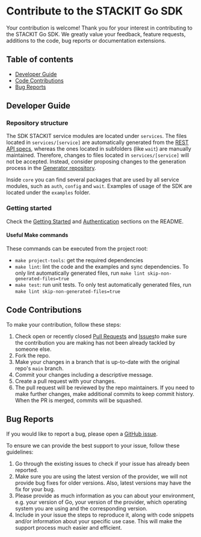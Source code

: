 # Contribute to the STACKIT Go SDK
Your contribution is welcome! Thank you for your interest in contributing to the STACKIT Go SDK. We greatly value your feedback, feature requests, additions to the code, bug reports or documentation extensions.

## Table of contents
- [Developer Guide](#developer-guide)
- [Code Contributions](#code-contributions)
- [Bug Reports](#bug-reports)

## Developer Guide
### Repository structure
The SDK STACKIT service modules are located under `services`. The files located in `services/[service]` are automatically generated from the [REST API specs](https://github.com/stackitcloud/stackit-api-specifications), whereas the ones located in subfolders (like `wait`) are manually maintained. Therefore, changes to files located in `services/[service]` will not be accepted. Instead, consider proposing changes to the generation process in the [Generator repository](https://github.com/stackitcloud/stackit-sdk-generator).

Inside `core` you can find several packages that are used by all service modules, such as `auth`, `config` and `wait`. Examples of usage of the SDK are located under the `examples` folder. 

### Getting started

Check the [Getting Started](README.md#getting-started) and [Authentication](README.md#authentication) sections on the README.

#### Useful Make commands

These commands can be executed from the project root:

- `make project-tools`: get the required dependencies
- `make lint`: lint the code and the examples and sync dependencies. To only lint automatically generated files, run `make lint skip-non-generated-files=true`
- `make test`: run unit tests. To only test automatically generated files, run `make lint skip-non-generated-files=true`

## Code Contributions

To make your contribution, follow these steps:
1. Check open or recently closed [Pull Requests](https://github.com/stackitcloud/stackit-sdk-go/pulls) and [Issues](https://github.com/stackitcloud/stackit-sdk-go/issues)to make sure the contribution you are making has not been already tackled by someone else.
2. Fork the repo. 
3. Make your changes in a branch that is up-to-date with the original repo's `main` branch.
4. Commit your changes including a descriptive message.
5. Create a pull request with your changes.
6. The pull request will be reviewed by the repo maintainers. If you need to make further changes, make additional commits to keep commit history. When the PR is merged, commits will be squashed.

## Bug Reports
If you would like to report a bug, please open a [GitHub issue](https://github.com/stackitcloud/stackit-sdk-go/issues/new).

To ensure we can provide the best support to your issue, follow these guidelines:

1. Go through the existing issues to check if your issue has already been reported.
2. Make sure you are using the latest version of the provider, we will not provide bug fixes for older versions. Also, latest versions may have the fix for your bug.
3. Please provide as much information as you can about your environment, e.g. your version of Go, your version of the provider, which operating system you are using and the corresponding version.
4. Include in your issue the steps to reproduce it, along with code snippets and/or information about your specific use case. This will make the support process much easier and efficient.
